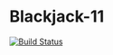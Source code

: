# Blackjack-11

[![Build Status](https://travis-ci.org/cs361-W16/Blackjack-11.svg?branch=master)](https://travis-ci.org/cs361-W16/Blackjack-11)

